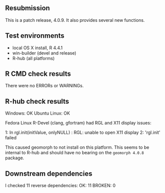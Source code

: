 ## Resubmission
This is a patch release, 4.0.9.  It also provides several new functions.

## Test environments
* local OS X install, R 4.4.1
* win-builder (devel and release)
* R-hub (all platforms)

## R CMD check results
There were no ERRORs or WARNINGs. 

## R-hub check results
Windows: OK
Ubuntu Linux: OK 

Fedora Linux R-Devel (clang, gfortram) had RGL and X11 display issues:

1: In rgl.init(initValue, onlyNULL) : RGL: unable to open X11 display
2: 'rgl.init' failed 

This caused geomorph to not install on this platform. This seems to be internal to R-hub and should have no bearing on the `geomorph 4.0.8` package.

## Downstream dependencies
I checked 11 reverse dependencies:
OK: 11 
BROKEN: 0
